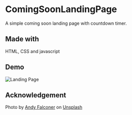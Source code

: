 # ComingSoonLandingPage

A simple coming soon landing page with countdown timer. 

## Made with 

HTML, CSS and javascript 

## Demo

![Landing Page](img/LandingPage.png)

## Acknowledgement
<span>Photo by <a href="https://unsplash.com/@andyfalconerphotography?utm_source=unsplash&amp;utm_medium=referral&amp;utm_content=creditCopyText">Andy Falconer</a> on <a href="https://unsplash.com/s/photos/cafe?utm_source=unsplash&amp;utm_medium=referral&amp;utm_content=creditCopyText">Unsplash</a></span>
